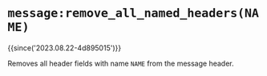 # `message:remove_all_named_headers(NAME)`
{{since('2023.08.22-4d895015')}}

Removes all header fields with name `NAME` from the message header.

